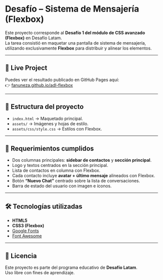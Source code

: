 # Desafío – Sistema de Mensajería (Flexbox)

Este proyecto corresponde al **Desafío 1 del módulo de CSS avanzado (Flexbox)** en Desafío Latam.  
La tarea consistió en maquetar una pantalla de sistema de mensajería, utilizando exclusivamente **Flexbox** para distribuir y alinear los elementos.

---

## 🚀 Live Project
Puedes ver el resultado publicado en GitHub Pages aquí:  
👉 [fanuneza.github.io/adl-flexbox](https://fanuneza.github.io/adl-flexbox/)

---

## 📂 Estructura del proyecto
- `index.html` → Maquetado principal.
- `assets/` → Imágenes y hojas de estilo.
- `assets/css/style.css` → Estilos con Flexbox.

---

## 🧩 Requerimientos cumplidos
- Dos columnas principales: **sidebar de contactos** y **sección principal**.
- Logo y textos centrados en la sección principal.
- Lista de contactos en columna con Flexbox.
- Cada contacto incluye **avatar + último mensaje** alineados con Flexbox.
- Botón **“Nuevo Chat”** centrado sobre la lista de conversaciones.
- Barra de estado del usuario con imagen e íconos.

---

## 🛠️ Tecnologías utilizadas
- **HTML5**
- **CSS3 (Flexbox)**
- [Google Fonts](https://fonts.google.com/)
- [Font Awesome](https://fontawesome.com/)

---

## 📜 Licencia
Este proyecto es parte del programa educativo de **Desafío Latam**.  
Uso libre con fines de aprendizaje.
